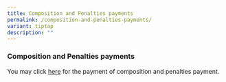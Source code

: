 ```yaml
---
title: Composition and Penalties payments
permalink: /composition-and-penalties-payments/
variant: tiptap
description: ""
---
```

<h3>Composition and Penalties payments</h3>
<p>You may click <a href="https://eservices.mlaw.gov.sg/ecoll/" rel="noopener nofollow" target="_blank">here</a> for
the payment of composition and penalties payment.</p>